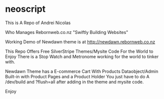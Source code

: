 # neoscript

This is A Repo of Andrei Nicolas

Who Manages
Rebornweb.co.nz "Swiftly Building Websites"

Working Demo of Newdawn theme is at http://newdawn.rebornweb.co.nz

This Repo Offers Free SilverStripe Themes/Mysite Code For the World to Enjoy There is a Stop Watch 
and Metronome working for the world to tinker with.

Newdawn Theme has a E-commerce Cart With Products Dataobject/Admin Built-in with Product Pages and a Product Holder
You just have to do A /dev/build and ?flush=all after adding in the theme and mysite code.

Enjoy
